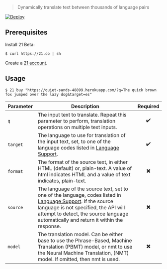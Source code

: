 > Dynamically translate text between thousands of language pairs

[![Deploy](https://www.herokucdn.com/deploy/button.svg)](https://heroku.com/deploy)

## Prerequisites

Install 21 Beta:

	$ curl https://21.co | sh

Create a [21 account](https://21.co/signup/).

## Usage

	$ 21 buy "https://quiet-sands-48899.herokuapp.com/?q=The quick brown fox jumped over the lazy dog&target=es"

| Parameter | Description                                                                                                                                                                                                                                                                                       |         Required         |
|-----------|---------------------------------------------------------------------------------------------------------------------------------------------------------------------------------------------------------------------------------------------------------------------------------------------------|:------------------------:|
| `q`       | The input text to translate. Repeat this parameter to perform, translation operations on multiple text inputs.                                                                                                                                                                                    |    :heavy_check_mark:    |
| `target`  | The language to use for translation of the input text, set, to one of the language codes listed in [Language Support](https://cloud.google.com/translate/docs/languages).                                                                                                                         |    :heavy_check_mark:    |
| `format`  | The format of the source text, in either HTML (default) or, plain-text. A value of html indicates HTML and a value of text indicates, plain-text.                                                                                                                                                 | :heavy_multiplication_x: |
| `source`  | The language of the source text, set to one of the language, codes listed in [Language Support](https://cloud.google.com/translate/docs/languages). If the source language is not specified, the API will attempt to detect, the source language automatically and return it within the response. | :heavy_multiplication_x: |
| `model`   | The translation model. Can be either base to use the Phrase-Based, Machine Translation (PBMT) model, or nmt to use the Neural Machine Translation, (NMT) model. If omitted, then nmt is used.                                                                                                     | :heavy_multiplication_x: |
